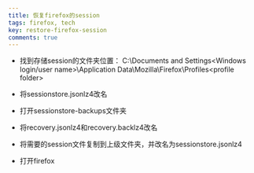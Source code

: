 ```yaml
---
title: 恢复firefox的session
tags: firefox, tech
key: restore-firefox-session
comments: true
---
```


* 找到存储session的文件夹位置： C:\Documents and Settings\<Windows login/user name>\Application Data\Mozilla\Firefox\Profiles\<profile folder>

* 将sessionstore.jsonlz4改名

* 打开sessionstore-backups文件夹

* 将recovery.jsonlz4和recovery.backlz4改名

* 将需要的session文件复制到上级文件夹，并改名为sessionstore.jsonlz4

* 打开firefox
